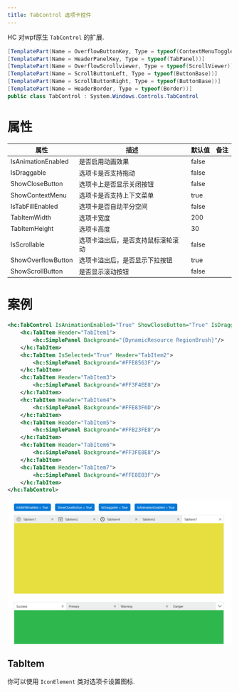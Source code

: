 ```yaml
---
title: TabControl 选项卡控件
---
```


HC 对wpf原生 `TabControl` 的扩展.

```cs
[TemplatePart(Name = OverflowButtonKey, Type = typeof(ContextMenuToggleButton))]
[TemplatePart(Name = HeaderPanelKey, Type = typeof(TabPanel))]
[TemplatePart(Name = OverflowScrollviewer, Type = typeof(ScrollViewer))]
[TemplatePart(Name = ScrollButtonLeft, Type = typeof(ButtonBase))]
[TemplatePart(Name = ScrollButtonRight, Type = typeof(ButtonBase))]
[TemplatePart(Name = HeaderBorder, Type = typeof(Border))]
public class TabControl : System.Windows.Controls.TabControl
```

# 属性

|属性|描述|默认值|备注|
|-|-|-|-|
|IsAnimationEnabled|是否启用动画效果|false||
|IsDraggable|选项卡是否支持拖动|false||
|ShowCloseButton|选项卡上是否显示关闭按钮|false||
|ShowContextMenu|选项卡是否支持上下文菜单|true||
|IsTabFillEnabled|选项卡是否自动平分空间|false||
|TabItemWidth|选项卡宽度|200||
|TabItemHeight|选项卡高度|30||
|IsScrollable|选项卡溢出后，是否支持鼠标滚轮滚动|false||
|ShowOverflowButton|选项卡溢出后，是否显示下拉按钮|true||
|ShowScrollButton|是否显示滚动按钮|false|||

# 案例

```xml
<hc:TabControl IsAnimationEnabled="True" ShowCloseButton="True" IsDraggable="True" IsTabFillEnabled="True" Width="800" Height="300">
    <hc:TabItem Header="TabItem1">
        <hc:SimplePanel Background="{DynamicResource RegionBrush}"/>
    </hc:TabItem>
    <hc:TabItem IsSelected="True" Header="TabItem2">
        <hc:SimplePanel Background="#FFE8563F"/>
    </hc:TabItem>
    <hc:TabItem Header="TabItem3">
        <hc:SimplePanel Background="#FF3F4EE8"/>
    </hc:TabItem>
    <hc:TabItem Header="TabItem4">
        <hc:SimplePanel Background="#FFE83F6D"/>
    </hc:TabItem>
    <hc:TabItem Header="TabItem5">
        <hc:SimplePanel Background="#FFB23FE8"/>
    </hc:TabItem>
    <hc:TabItem Header="TabItem6">
        <hc:SimplePanel Background="#FF3FE8E8"/>
    </hc:TabItem>
    <hc:TabItem Header="TabItem7">
        <hc:SimplePanel Background="#FFE8E03F"/>
    </hc:TabItem>
</hc:TabControl>
```

![TabControl](https://raw.githubusercontent.com/HandyOrg/HandyOrgResource/master/HandyControl/Resources/TabControl.gif)

## TabItem

你可以使用 `IconElement` 类对选项卡设置图标.